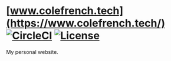 # [www.colefrench.tech](https://www.colefrench.tech/) [![CircleCI](https://img.shields.io/circleci/project/github/ColeFrench/colefrench.github.io.svg)](https://circleci.com/gh/ColeFrench/colefrench.github.io) [![License](https://img.shields.io/github/license/mashape/apistatus.svg)](LICENSE.md)

My personal website.
